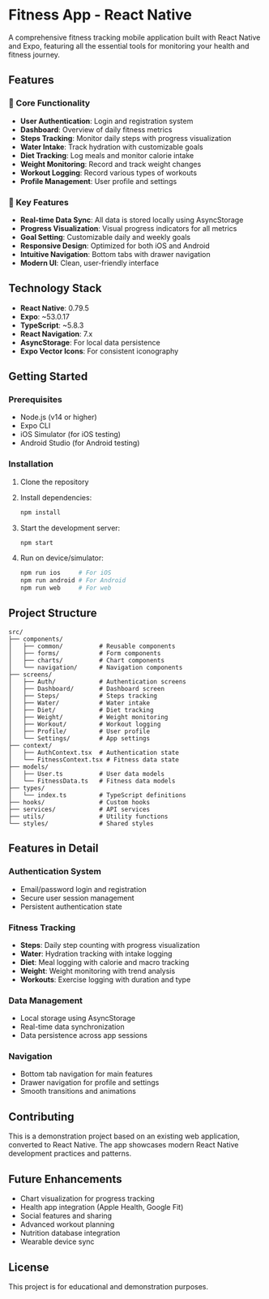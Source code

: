 # Fitness App - React Native

A comprehensive fitness tracking mobile application built with React Native and Expo, featuring all the essential tools for monitoring your health and fitness journey.

## Features

### 📱 Core Functionality
- **User Authentication**: Login and registration system
- **Dashboard**: Overview of daily fitness metrics
- **Steps Tracking**: Monitor daily steps with progress visualization
- **Water Intake**: Track hydration with customizable goals
- **Diet Tracking**: Log meals and monitor calorie intake
- **Weight Monitoring**: Record and track weight changes
- **Workout Logging**: Record various types of workouts
- **Profile Management**: User profile and settings

### 🎯 Key Features
- **Real-time Data Sync**: All data is stored locally using AsyncStorage
- **Progress Visualization**: Visual progress indicators for all metrics
- **Goal Setting**: Customizable daily and weekly goals
- **Responsive Design**: Optimized for both iOS and Android
- **Intuitive Navigation**: Bottom tabs with drawer navigation
- **Modern UI**: Clean, user-friendly interface

## Technology Stack

- **React Native**: 0.79.5
- **Expo**: ~53.0.17
- **TypeScript**: ~5.8.3
- **React Navigation**: 7.x
- **AsyncStorage**: For local data persistence
- **Expo Vector Icons**: For consistent iconography

## Getting Started

### Prerequisites
- Node.js (v14 or higher)
- Expo CLI
- iOS Simulator (for iOS testing)
- Android Studio (for Android testing)

### Installation

1. Clone the repository
2. Install dependencies:
   ```bash
   npm install
   ```

3. Start the development server:
   ```bash
   npm start
   ```

4. Run on device/simulator:
   ```bash
   npm run ios     # For iOS
   npm run android # For Android
   npm run web     # For web
   ```

## Project Structure

```
src/
├── components/
│   ├── common/          # Reusable components
│   ├── forms/           # Form components
│   ├── charts/          # Chart components
│   └── navigation/      # Navigation components
├── screens/
│   ├── Auth/            # Authentication screens
│   ├── Dashboard/       # Dashboard screen
│   ├── Steps/           # Steps tracking
│   ├── Water/           # Water intake
│   ├── Diet/            # Diet tracking
│   ├── Weight/          # Weight monitoring
│   ├── Workout/         # Workout logging
│   ├── Profile/         # User profile
│   └── Settings/        # App settings
├── context/
│   ├── AuthContext.tsx  # Authentication state
│   └── FitnessContext.tsx # Fitness data state
├── models/
│   ├── User.ts          # User data models
│   └── FitnessData.ts   # Fitness data models
├── types/
│   └── index.ts         # TypeScript definitions
├── hooks/               # Custom hooks
├── services/            # API services
├── utils/               # Utility functions
└── styles/              # Shared styles
```

## Features in Detail

### Authentication System
- Email/password login and registration
- Secure user session management
- Persistent authentication state

### Fitness Tracking
- **Steps**: Daily step counting with progress visualization
- **Water**: Hydration tracking with intake logging
- **Diet**: Meal logging with calorie and macro tracking
- **Weight**: Weight monitoring with trend analysis
- **Workouts**: Exercise logging with duration and type

### Data Management
- Local storage using AsyncStorage
- Real-time data synchronization
- Data persistence across app sessions

### Navigation
- Bottom tab navigation for main features
- Drawer navigation for profile and settings
- Smooth transitions and animations

## Contributing

This is a demonstration project based on an existing web application, converted to React Native. The app showcases modern React Native development practices and patterns.

## Future Enhancements

- Chart visualization for progress tracking
- Health app integration (Apple Health, Google Fit)
- Social features and sharing
- Advanced workout planning
- Nutrition database integration
- Wearable device sync

## License

This project is for educational and demonstration purposes.